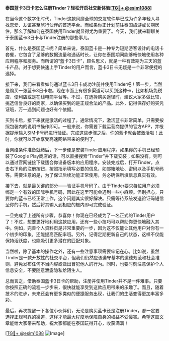 **泰国蓝卡3日卡怎么注册Tinder？轻松开启社交新体验[[TG💪+ @esim1088](https://t.me/s/esim1088)]**

在当今这个数字化时代，Tinder这款风靡全球的交友软件早已成为许多年轻人寻找恋爱、友谊甚至旅行伙伴的首选平台。而如果你正计划前往泰国旅游或长期居住，那么了解如何在泰国使用Tinder就显得尤为重要了。今天，我们就来聊聊关于泰国蓝卡3日卡与Tinder注册的那些事儿。

首先，什么是泰国蓝卡呢？简单来说，泰国蓝卡是一种专为短期游客设计的电话卡套餐，它包含了足够的数据流量和通话时长，让你在泰国期间能够畅快地使用各种应用程序和服务。而所谓的“蓝卡3日卡”，顾名思义，就是一种有效期为三天的蓝卡产品。对于想要快速上手Tinder的用户而言，蓝卡3日卡无疑是一个非常便捷的选择。

接下来，我们来看看如何通过蓝卡3日卡成功注册并使用Tinder吧！第一步，当然是购买一张蓝卡3日卡啦。现在市面上有很多渠道可以买到这种卡，比如机场免税店、便利店或是在线电商平台等。不过，在选择购买途径时，建议大家多做比较，挑选信誉良好的商家，以确保买到的是正规合法的产品。此外，记得保存好购买凭证哦，万一遇到问题也好有个依据。

买到卡后，接下来就是激活的过程了。通常情况下，激活蓝卡非常简单，只需要按照包装内的说明书操作即可。一般来说，你需要下载运营商提供的官方APP，并根据提示输入SIM卡号码进行验证。完成这些步骤之后，你的蓝卡就会被激活啦！此时，你就可以开始享受高速网络带来的便利了。

当网络条件准备就绪后，下一步便是安装Tinder应用程序。如果你的手机已经预装了Google Play商店的话，可以直接搜索“Tinder”并下载安装；如果没有，则可以通过官网链接下载适合你设备版本的应用程序。安装完成后，打开Tinder，点击右下角的注册按钮，按照指示填写必要的信息，如邮箱地址、密码以及手机号码等。需要注意的是，为了保证后续功能正常使用，务必确保所填信息真实有效。

接下去，就是最关键的部分——验证手机号码了。由于Tinder要求每位用户必须绑定一个有效的国际手机号码，因此在这里可能会遇到一些小麻烦。但别担心，只要你的蓝卡已经正常工作，这个问题其实很好解决。只需等待系统发送验证码短信至你的手机，然后将其输入到相应的框内即可完成验证。

一旦完成了上述所有步骤，恭喜你！你现在已经成为了一名正式的Tinder用户了！不过，想要更好地利用这款应用，还有一些小技巧可以帮助你更快地融入其中。例如，完善个人资料页是非常重要的一步，因为这不仅能让其他用户对你有一个初步的印象，还能提高匹配率哦。另外，记得定期更新自己的状态，这样不仅能保持活跃度，也能吸引更多潜在的匹配对象。

当然啦，除了基本的操作之外，还有一些注意事项需要牢记在心。比如说，虽然Tinder是一款开放性的社交平台，但我们仍然应该遵守基本的道德规范和社会准则，避免发布任何不当内容或做出冒犯他人的行为。同时，也要时刻注意保护个人信息安全，不要随意泄露隐私给陌生人。

总而言之，借助泰国蓝卡3日卡的帮助，注册并使用Tinder并不是一件难事。只要你按照正确的流程一步步来，很快就能享受到这款应用带来的乐趣了。而且，随着技术的进步，未来还会有更多类似的便捷服务出现，让我们的生活变得更加丰富多彩。

最后，再次提醒一下各位小伙伴们，无论是购买蓝卡还是注册Tinder，都一定要选择正规可靠的渠道，这样才能最大程度地保障自身的权益不受侵害。希望这篇文章能给大家带来帮助，祝大家都能在泰国玩得开心，收获满满！

[[TG💪+ @esim1088](https://t.me/s/esim1088) ![Image](https://i.postimg.cc/4NQfJmqS/Snipaste-2025-05-13-00-14-12.png)]
